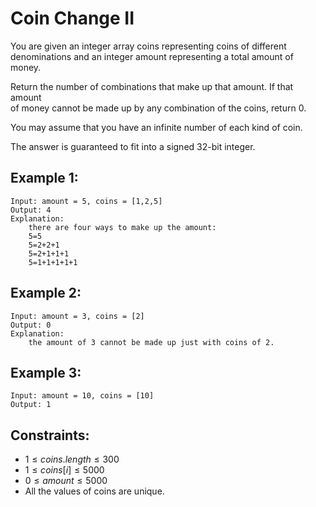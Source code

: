 # Coin Change II

You are given an integer array coins representing coins of different  
denominations and an integer amount representing a total amount of money.

Return the number of combinations that make up that amount. If that amount  
of money cannot be made up by any combination of the coins, return 0.

You may assume that you have an infinite number of each kind of coin.

The answer is guaranteed to fit into a signed 32-bit integer.

 

## Example 1:

    Input: amount = 5, coins = [1,2,5]
    Output: 4
    Explanation: 
        there are four ways to make up the amount:
        5=5
        5=2+2+1
        5=2+1+1+1
        5=1+1+1+1+1

## Example 2:

    Input: amount = 3, coins = [2]
    Output: 0
    Explanation: 
        the amount of 3 cannot be made up just with coins of 2.

## Example 3:

    Input: amount = 10, coins = [10]
    Output: 1
    
 

## Constraints:

* $1 \le coins.length \le 300$
* $1 \le coins[i] \le 5000$
* $0 \le amount \le 5000$
* All the values of coins are unique.

